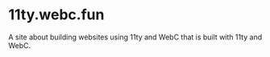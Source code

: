 # 11ty.webc.fun

A site about building websites using 11ty and WebC that is built with 11ty and
WebC.

